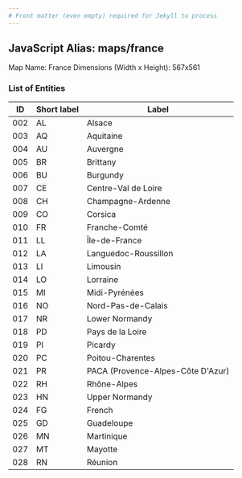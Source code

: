 ```yaml
---
# Front matter (even empty) required for Jekyll to process
---
```


## JavaScript Alias: maps/france

Map Name: France
Dimensions (Width x Height): 567x561





### List of Entities

ID | Short label | Label
---|---|---|
002|AL|Alsace
003|AQ|Aquitaine
004|AU|Auvergne
005|BR|Brittany
006|BU|Burgundy
007|CE|Centre-Val de Loire
008|CH|Champagne-Ardenne
009|CO|Corsica
010|FR|Franche-Comté
011|LL|Île-de-France
012|LA|Languedoc-Roussillon
013|LI|Limousin
014|LO|Lorraine
015|MI|Midi-Pyrénées
016|NO|Nord-Pas-de-Calais
017|NR|Lower Normandy
018|PD|Pays de la Loire
019|PI|Picardy
020|PC|Poitou-Charentes
021|PR|PACA (Provence-Alpes-Côte D'Azur)
022|RH|Rhône-Alpes
023|HN|Upper Normandy
024|FG|French|Guiana
025|GD|Guadeloupe
026|MN|Martinique
027|MT|Mayotte
028|RN|Réunion

